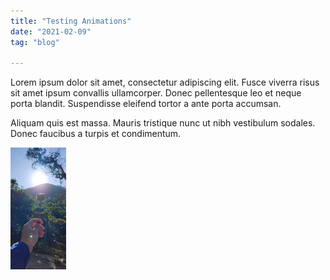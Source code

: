 ```yaml
---
title: "Testing Animations"
date: "2021-02-09"
tag: "blog"

---
```


Lorem ipsum dolor sit amet, consectetur adipiscing elit. Fusce viverra risus sit amet ipsum convallis ullamcorper. Donec pellentesque leo et neque porta blandit. Suspendisse eleifend tortor a ante porta accumsan. 

Aliquam quis est massa. Mauris tristique nunc ut nibh vestibulum sodales. Donec faucibus a turpis et condimentum.

![Siumai Gif](../../img/siumai_moving_web.gif)


